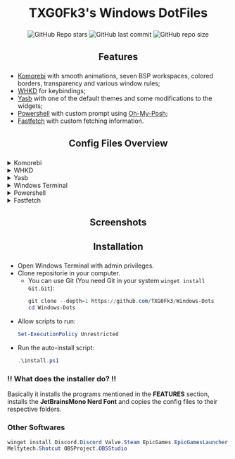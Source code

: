 <div align="center">
    <h1> TXG0Fk3's Windows DotFiles </h1>
    <h3></h3>
</div>

<div align="center">

![GitHub Repo stars](https://img.shields.io/github/stars/TXG0Fk3/Windows-Dots?style=for-the-badge&color=ff94bc)
![GitHub last commit](https://img.shields.io/github/last-commit/TXG0Fk3/Windows-Dots?style=for-the-badge&color=ff94bc)
![GitHub repo size](https://img.shields.io/github/repo-size/TXG0Fk3/Windows-Dots?style=for-the-badge&color=ff94bc)
<br/>
</div>

<div align="center">
    <h2>Features</h2>
    <h3></h3>
</div>

- [Komorebi](https://github.com/LGUG2Z/komorebi) with smooth animations, seven BSP workspaces, colored borders, transparency and various window rules;
- [WHKD](https://github.com/LGUG2Z/whkd) for keybindings;
- [Yasb](https://github.com/amnweb/yasb) with one of the default themes and some modifications to the widgets;
- [Powershell](https://github.com/PowerShell/PowerShell) with custom prompt using [Oh-My-Posh](https://github.com/JanDeDobbeleer/oh-my-posh);
- [Fastfetch](https://github.com/fastfetch-cli/fastfetch) with custom fetching information.

<div align="center">
    <h2>Config Files Overview</h2>
    <h3></h3>
</div>

<details> 
  <summary>Komorebi</summary>

- [Config](https://github.com/TXG0Fk3/Windows-Dots/blob/main/Config/UserProfile/komorebi.json)
- [Window Rules](https://github.com/TXG0Fk3/Windows-Dots/blob/main/Config/UserProfile/applications.json)

</details>

<details> 
  <summary>WHKD</summary>

- [Config](https://github.com/TXG0Fk3/Windows-Dots/blob/main/Config/UserProfile/.config/whkdrc)

</details>

<details> 
  <summary>Yasb</summary>

- [Config](https://github.com/TXG0Fk3/Windows-Dots/blob/main/Config/UserProfile/.config/yasb/config.yaml)
- [Theme](https://github.com/TXG0Fk3/Windows-Dots/blob/main/Config/UserProfile/.config/yasb/styles.css)

</details>

<details> 
  <summary>Windows Terminal</summary>

- [Config](https://github.com/TXG0Fk3/Windows-Dots/blob/main/Config/UserProfile/AppData/Local/Packages/Microsoft.WindowsTerminal_8wekyb3d8bbwe/LocalState/settings.json)

</details>

<details> 
  <summary>Powershell</summary>

- [Powershell 7](https://github.com/TXG0Fk3/Windows-Dots/blob/main/Config/Documents/PowerShell/Microsoft.PowerShell_profile.ps1)
- [Powershell 5](https://github.com/TXG0Fk3/Windows-Dots/blob/main/Config/Documents/WindowsPowerShell/profile.ps1)

</details>

<details> 
  <summary>Fastfetch</summary>
  
- [Config](https://github.com/TXG0Fk3/Windows-Dots/blob/main/Config/UserProfile/AppData/Roaming/Fastfetch/config.jsonc)

</details>

<div align="center">
    <h2>Screenshots</h2>
    <h3></h3>
</div>

<div align="center">
    <h2>Installation</h2>
    <h3></h3>
</div>

- Open Windows Terminal with admin privileges.
- Clone repositorie in your computer.
    - You can use Git (You need Git in your system `winget install Git.Git`):
        ```powershell
        git clone --depth=1 https://github.com/TXG0Fk3/Windows-Dots
        cd Windows-Dots
        ```
- Allow scripts to run:
    ```powershell
    Set-ExecutionPolicy Unrestricted
    ```
- Run the auto-install script:
    ```powershell
    .\install.ps1
    ```

### !! What does the installer do? !!
Basically it installs the programs mentioned in the **FEATURES** section, installs the **JetBrainsMono Nerd Font** and copies the config files to their respective folders. 

### Other Softwares
```powershell
winget install Discord.Discord Valve.Steam EpicGames.EpicGamesLauncher Microsoft.PowerToys vscode Microsoft.VisualStudio.2022.Community.Preview Vim.Vim Oracle.VirtualBox Git.Git Spotify.Spotify
Meltytech.Shotcut OBSProject.OBSStudio
```